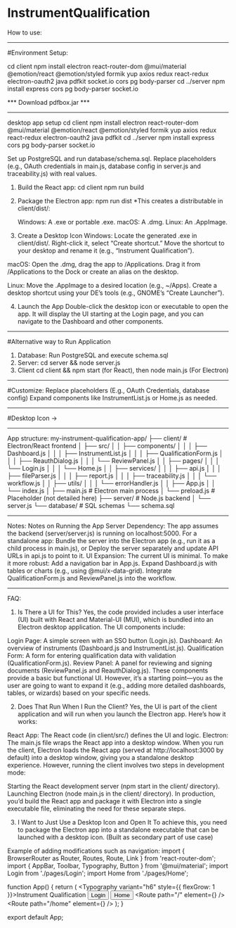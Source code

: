 # InstrumentQualification

How to use: 
_________________________________________________________________________________________
#Environment Setup: 

cd client
    npm install electron react-router-dom @mui/material @emotion/react @emotion/styled formik yup axios redux react-redux electron-oauth2 java pdfkit socket.io cors pg body-parser
cd ../server
    npm install express cors pg body-parser socket.io

*** Download pdfbox.jar ***
_________________________________________________________________________________________
desktop app setup 
cd client
    npm install electron react-router-dom @mui/material @emotion/react @emotion/styled formik yup axios redux react-redux electron-oauth2 java pdfkit
cd ../server
    npm install express cors pg body-parser socket.io
 
Set up PostgreSQL and run database/schema.sql.
        Replace placeholders (e.g., OAuth credentials in main.js, database config in server.js and traceability.js) with real values.

1. Build the React app:
       cd client
       npm run build
2.  Package the Electron app:
        npm run dist
            *This creates a distributable in client/dist/:

    Windows: A .exe or portable .exe.
    macOS: A .dmg.
    Linux: An .AppImage.

3.  Create a Desktop Icon
Windows:
Locate the generated .exe in client/dist/.
Right-click it, select “Create shortcut.”
Move the shortcut to your desktop and rename it (e.g., “Instrument Qualification”).

macOS:
Open the .dmg, drag the app to /Applications.
Drag it from /Applications to the Dock or create an alias on the desktop.

Linux:
Move the .AppImage to a desired location (e.g., ~/Apps).
Create a desktop shortcut using your DE’s tools (e.g., GNOME’s “Create Launcher”).

4. Launch the App
Double-click the desktop icon or executable to open the app. It will display the UI starting at the Login page, and you can navigate to the Dashboard and other components.

_________________________________________________________________________________________

#Alternative way to Run Application 
1. Database: Run PostgreSQL and execute schema.sql
2. Server: cd server && node server.js
3. Client cd client && npm start (for React), then node main.js (For Electron)
__________________________________________________________________________________________
#Customize: 
Replace placeholders (E.g., OAuth Credentials, database config)
Expand components like InstrumentList.js or Home.js as needed. 
__________________________________________________________________________________________
#Desktop Icon -> 

__________________________________________________________________________________________
App structure: 
my-instrument-qualification-app/
├── client/                  # Electron/React frontend
│   ├── src/
│   │   ├── components/
│   │   │   ├── Dashboard.js
│   │   │   ├── InstrumentList.js
│   │   │   ├── QualificationForm.js
│   │   │   ├── ReauthDialog.js
│   │   │   └── ReviewPanel.js
│   │   ├── pages/
│   │   │   └── Login.js
│   │   │   └── Home.js
│   │   ├── services/
│   │   │   ├── api.js
│   │   │   ├── fileParser.js
│   │   │   ├── report.js
│   │   │   ├── traceability.js
│   │   │   └── workflow.js
│   │   ├── utils/
│   │   │   └── errorHandler.js
│   │   ├── App.js
│   │   └── index.js
│   ├── main.js             # Electron main process
│   └── preload.js          # Placeholder (not detailed here)
├── server/                 # Node.js backend
│   └── server.js
└── database/               # SQL schemas
    └── schema.sql
__________________________________________________________________________________________

Notes: 
Notes on Running the App
Server Dependency: The app assumes the backend (server/server.js) is running on localhost:5000. For a standalone app:
Bundle the server into the Electron app (e.g., run it as a child process in main.js), or
Deploy the server separately and update API URLs in api.js to point to it.
UI Expansion: The current UI is minimal. To make it more robust:
Add a navigation bar in App.js.
Expand Dashboard.js with tables or charts (e.g., using @mui/x-data-grid).
Integrate QualificationForm.js and ReviewPanel.js into the workflow.
__________________________________________________________________________________________

FAQ:
1. Is There a UI for This?
Yes, the code provided includes a user interface (UI) built with React and Material-UI (MUI), which is bundled into an Electron desktop application. The UI components include:

Login Page: A simple screen with an SSO button (Login.js).
Dashboard: An overview of instruments (Dashboard.js and InstrumentList.js).
Qualification Form: A form for entering qualification data with validation (QualificationForm.js).
Review Panel: A panel for reviewing and signing documents (ReviewPanel.js and ReauthDialog.js).
These components provide a basic but functional UI. However, it’s a starting point—you as the user are going to want to expand it (e.g., adding more detailed dashboards, tables, or wizards) based on your specific needs.

2. Does That Run When I Run the Client?
Yes, the UI is part of the client application and will run when you launch the Electron app. Here’s how it works:

React App: The React code (in client/src/) defines the UI and logic.
Electron: The main.js file wraps the React app into a desktop window.
When you run the client, Electron loads the React app (served at http://localhost:3000 by default) into a desktop window, giving you a standalone desktop experience.
However, running the client involves two steps in development mode:

Starting the React development server (npm start in the client/ directory).
Launching Electron (node main.js in the client/ directory).
In production, you’d build the React app and package it with Electron into a single executable file, eliminating the need for these separate steps.

3. I Want to Just Use a Desktop Icon and Open It
To achieve this, you need to package the Electron app into a standalone executable that can be launched with a desktop icon. (Built as secondary part of use case) 


Example of adding modifications such as navigation:
import { BrowserRouter as Router, Routes, Route, Link } from 'react-router-dom';
import { AppBar, Toolbar, Typography, Button } from '@mui/material';
import Login from './pages/Login';
import Home from './pages/Home';

function App() {
  return (
    <Router>
      <AppBar position="static">
        <Toolbar>
          <Typography variant="h6" style={{ flexGrow: 1 }}>Instrument Qualification</Typography>
          <Button color="inherit" component={Link} to="/">Login</Button>
          <Button color="inherit" component={Link} to="/home">Home</Button>
        </Toolbar>
      </AppBar>
      <Routes>
        <Route path="/" element={<Login />} />
        <Route path="/home" element={<Home />} />
      </Routes>
    </Router>
  );
}

export default App;


